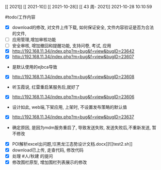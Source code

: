 [[ 2021]]
[[ 2021-10]]
[[ 2021-10-28]]
[[ 43 周- 2021]]
 2021-10-28 10:10:59
 
   #todo/工作内容
 - [x] download的修改, 对文件上传下载, 如何保证安全, 文件内容验证是否为合法的文件,
 - [ ] 应用管理,增加审核功能
 - [ ] 安全审核, 增加撤回和提醒功能, 支持问卷, 考试, 应用
-  [x] http://192.168.11.34/index.php?m=bug&f=view&bugID=23642
- [x] http://192.168.11.34/index.php?m=bug&f=view&bugID=23607
- 是默认使用的ejbca导致
-  [x] http://192.168.11.34/index.php?m=bug&f=view&bugID=23608
- 听玉霞说, 红雷重启某服务后,就好了
- [x] http://192.168.11.34/index.php?m=bug&f=view&bugID=23606
- 设计如此, web端,下架应用, 上架时, 不设置发布策略的默认值
- [x] http://192.168.11.34/index.php?m=bug&f=view&bugID=23637
- 确定原因, 是因为mdm服务重启了, 导致发送失败, 发送失败后,不重新发送, 暂不修改
- [x] POI解析excel出问题,![[黑龙江态势设计文档.docx]]![[test2.sh]]
- [x] download已上传, 走查代码, 修改代码
- [x] 处理 #人/秋建 的提问
- [x] 修改围栏原型, 增加围栏列表展示的修改